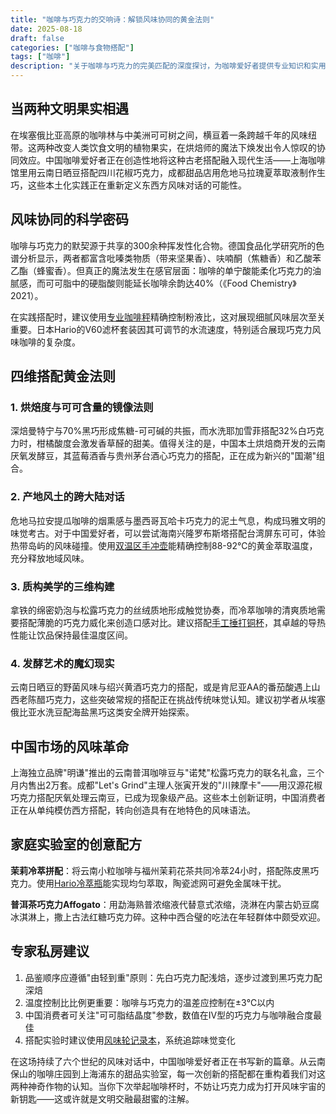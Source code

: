 ```yaml
---
title: "咖啡与巧克力的交响诗：解锁风味协同的黄金法则"
date: 2025-08-18
draft: false
categories: ["咖啡与食物搭配"]
tags: ["咖啡"]
description: "关于咖啡与巧克力的完美匹配的深度探讨，为咖啡爱好者提供专业知识和实用指南。"
---
```


## 当两种文明果实相遇
在埃塞俄比亚高原的咖啡林与中美洲可可树之间，横亘着一条跨越千年的风味纽带。这两种改变人类饮食文明的植物果实，在烘焙师的魔法下焕发出令人惊叹的协同效应。中国咖啡爱好者正在创造性地将这种古老搭配融入现代生活——上海咖啡馆里用云南日晒豆搭配四川花椒巧克力，成都甜品店用危地马拉瑰夏萃取液制作生巧，这些本土化实践正在重新定义东西方风味对话的可能性。

## 风味协同的科学密码
咖啡与巧克力的默契源于共享的300余种挥发性化合物。德国食品化学研究所的色谱分析显示，两者都富含吡嗪类物质（带来坚果香）、呋喃酮（焦糖香）和乙酸苯乙酯（蜂蜜香）。但真正的魔法发生在感官层面：咖啡的单宁酸能柔化巧克力的油腻感，而可可脂中的硬脂酸则能延长咖啡余韵达40%（《Food Chemistry》2021）。

在实践搭配时，建议使用[专业咖啡秤](https://www.amazon.com/s?k=%E4%B8%93%E4%B8%9A%E5%92%96%E5%95%A1%E7%A7%A4&tag=coffeeprism-20)精确控制粉液比，这对展现细腻风味层次至关重要。日本Hario的V60滤杯套装因其可调节的水流速度，特别适合展现巧克力风味咖啡的复杂度。

## 四维搭配黄金法则
### 1. 烘焙度与可可含量的镜像法则
深焙曼特宁与70%黑巧形成焦糖-可可碱的共振，而水洗耶加雪菲搭配32%白巧克力时，柑橘酸度会激发香草醛的甜美。值得关注的是，中国本土烘焙商开发的云南厌氧发酵豆，其蓝莓酒香与贵州茅台酒心巧克力的搭配，正在成为新兴的"国潮"组合。

### 2. 产地风土的跨大陆对话
危地马拉安提瓜咖啡的烟熏感与墨西哥瓦哈卡巧克力的泥土气息，构成玛雅文明的味觉考古。对于中国爱好者，可以尝试海南兴隆罗布斯塔搭配台湾屏东可可，体验热带岛屿的风味碰撞。使用[双温区手冲壶](https://www.amazon.com/s?k=%E5%8F%8C%E6%B8%A9%E5%8C%BA%E6%89%8B%E5%86%B2%E5%A3%B6&tag=coffeeprism-20)能精确控制88-92℃的黄金萃取温度，充分释放地域风味。

### 3. 质构美学的三维构建
拿铁的绵密奶泡与松露巧克力的丝绒质地形成触觉协奏，而冷萃咖啡的清爽质地需要搭配薄脆的巧克力威化来创造口感对比。建议搭配[手工捶打铜杯](https://www.amazon.com/s?k=%E6%89%8B%E5%B7%A5%E6%8D%B6%E6%89%93%E9%93%9C%E6%9D%AF&tag=coffeeprism-20)，其卓越的导热性能让饮品保持最佳温度区间。

### 4. 发酵艺术的魔幻现实
云南日晒豆的野菌风味与绍兴黄酒巧克力的搭配，或是肯尼亚AA的番茄酸遇上山西老陈醋巧克力，这些突破常规的搭配正在挑战传统味觉认知。建议初学者从埃塞俄比亚水洗豆配海盐黑巧这类安全牌开始探索。

## 中国市场的风味革命
上海独立品牌"明谦"推出的云南普洱咖啡豆与"诺梵"松露巧克力的联名礼盒，三个月内售出2万套。成都"Let's Grind"主理人张寅开发的"川辣摩卡"——用汉源花椒巧克力搭配厌氧处理云南豆，已成为现象级产品。这些本土创新证明，中国消费者正在从单纯模仿西方搭配，转向创造具有在地特色的风味语法。

## 家庭实验室的创意配方
**茉莉冷萃拼配**：将云南小粒咖啡与福州茉莉花茶共同冷萃24小时，搭配陈皮黑巧克力。使用[Hario冷萃瓶](https://www.amazon.com/s?k=Hario%E5%86%B7%E8%90%83%E7%93%B6&tag=coffeeprism-20)能实现均匀萃取，陶瓷滤网可避免金属味干扰。

**普洱茶巧克力Affogato**：用勐海熟普浓缩液代替意式浓缩，浇淋在内蒙古奶豆腐冰淇淋上，撒上古法红糖巧克力碎。这种中西合璧的吃法在年轻群体中颇受欢迎。

## 专家私房建议
1. 品鉴顺序应遵循"由轻到重"原则：先白巧克力配浅焙，逐步过渡到黑巧克力配深焙
2. 温度控制比比例更重要：咖啡与巧克力的温差应控制在±3℃以内
3. 中国消费者可关注"可可脂结晶度"参数，数值在IV型的巧克力与咖啡融合度最佳
4. 搭配实验时建议使用[风味轮记录本](https://www.amazon.com/s?k=%E9%A3%8E%E5%91%B3%E8%BD%AE%E8%AE%B0%E5%BD%95%E6%9C%AC&tag=coffeeprism-20)，系统追踪味觉变化

在这场持续了六个世纪的风味对话中，中国咖啡爱好者正在书写新的篇章。从云南保山的咖啡庄园到上海浦东的甜品实验室，每一次创新的搭配都在重构着我们对这两种神奇作物的认知。当你下次举起咖啡杯时，不妨让巧克力成为打开风味宇宙的新钥匙——这或许就是文明交融最甜蜜的注解。